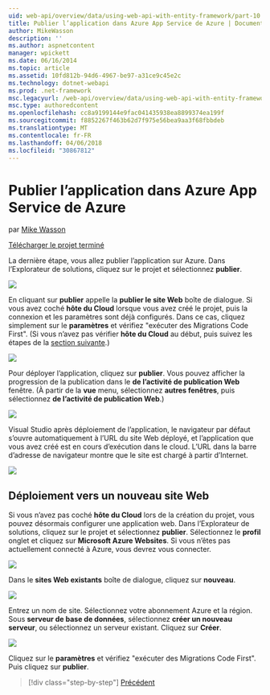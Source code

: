 ```yaml
---
uid: web-api/overview/data/using-web-api-with-entity-framework/part-10
title: Publier l’application dans Azure App Service de Azure | Documents Microsoft
author: MikeWasson
description: ''
ms.author: aspnetcontent
manager: wpickett
ms.date: 06/16/2014
ms.topic: article
ms.assetid: 10fd812b-94d6-4967-be97-a31ce9c45e2c
ms.technology: dotnet-webapi
ms.prod: .net-framework
msc.legacyurl: /web-api/overview/data/using-web-api-with-entity-framework/part-10
msc.type: authoredcontent
ms.openlocfilehash: cc8a9199144e9fac041435938ea8899374ea199f
ms.sourcegitcommit: f8852267f463b62d7f975e56bea9aa3f68fbbdeb
ms.translationtype: MT
ms.contentlocale: fr-FR
ms.lasthandoff: 04/06/2018
ms.locfileid: "30867812"
---
```

<a name="publish-the-app-to-azure-azure-app-service"></a>Publier l’application dans Azure App Service de Azure
====================
par [Mike Wasson](https://github.com/MikeWasson)

[Télécharger le projet terminé](https://github.com/MikeWasson/BookService)

La dernière étape, vous allez publier l’application sur Azure. Dans l’Explorateur de solutions, cliquez sur le projet et sélectionnez **publier**.

![](part-10/_static/image1.png)

En cliquant sur **publier** appelle la **publier le site Web** boîte de dialogue. Si vous avez coché **hôte du Cloud** lorsque vous avez créé le projet, puis la connexion et les paramètres sont déjà configurés. Dans ce cas, cliquez simplement sur le **paramètres** et vérifiez &quot;exécuter des Migrations Code First&quot;. (Si vous n’avez pas vérifier **hôte du Cloud** au début, puis suivez les étapes de la [section suivante](#new-website).)

[![](part-10/_static/image3.png)](part-10/_static/image2.png)

Pour déployer l’application, cliquez sur **publier**. Vous pouvez afficher la progression de la publication dans le **de l’activité de publication Web** fenêtre. (À partir de la **vue** menu, sélectionnez **autres fenêtres**, puis sélectionnez **de l’activité de publication Web**.)

![](part-10/_static/image4.png)

Visual Studio après déploiement de l’application, le navigateur par défaut s’ouvre automatiquement à l’URL du site Web déployé, et l’application que vous avez créé est en cours d’exécution dans le cloud. L’URL dans la barre d’adresse de navigateur montre que le site est chargé à partir d’Internet.

[![](part-10/_static/image6.png)](part-10/_static/image5.png)

<a id="new-website"></a>
## <a name="deploying-to-a-new-website"></a>Déploiement vers un nouveau site Web

Si vous n’avez pas coché **hôte du Cloud** lors de la création du projet, vous pouvez désormais configurer une application web. Dans l’Explorateur de solutions, cliquez sur le projet et sélectionnez **publier**. Sélectionnez le **profil** onglet et cliquez sur **Microsoft Azure Websites**. Si vous n’êtes pas actuellement connecté à Azure, vous devrez vous connecter.

[![](part-10/_static/image8.png)](part-10/_static/image7.png)

Dans le **sites Web existants** boîte de dialogue, cliquez sur **nouveau**.

![](part-10/_static/image9.png)

Entrez un nom de site. Sélectionnez votre abonnement Azure et la région. Sous **serveur de base de données**, sélectionnez **créer un nouveau serveur**, ou sélectionnez un serveur existant. Cliquez sur **Créer**.

[![](part-10/_static/image11.png)](part-10/_static/image10.png)

Cliquez sur le **paramètres** et vérifiez &quot;exécuter des Migrations Code First&quot;. Puis cliquez sur **publier**.

> [!div class="step-by-step"]
> [Précédent](part-9.md)
